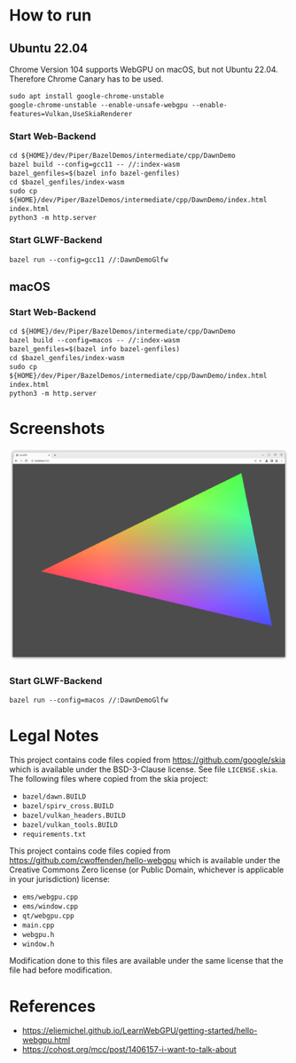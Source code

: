 <!--
SPDX-FileCopyrightText: 2022 Julian Amann <dev@vertexwahn.de>
SPDX-License-Identifier: Apache-2.0
-->

# How to run

## Ubuntu 22.04

Chrome Version 104 supports WebGPU on macOS, but not Ubuntu 22.04.
Therefore Chrome Canary has to be used.

```shell
sudo apt install google-chrome-unstable
google-chrome-unstable --enable-unsafe-webgpu --enable-features=Vulkan,UseSkiaRenderer
```

### Start Web-Backend

```shell
cd ${HOME}/dev/Piper/BazelDemos/intermediate/cpp/DawnDemo
bazel build --config=gcc11 -- //:index-wasm
bazel_genfiles=$(bazel info bazel-genfiles)
cd $bazel_genfiles/index-wasm
sudo cp ${HOME}/dev/Piper/BazelDemos/intermediate/cpp/DawnDemo/index.html index.html
python3 -m http.server
```

### Start GLWF-Backend

```shell
bazel run --config=gcc11 //:DawnDemoGlfw
```

## macOS

### Start Web-Backend

```shell
cd ${HOME}/dev/Piper/BazelDemos/intermediate/cpp/DawnDemo
bazel build --config=macos -- //:index-wasm
bazel_genfiles=$(bazel info bazel-genfiles)
cd $bazel_genfiles/index-wasm
sudo cp ${HOME}/dev/Piper/BazelDemos/intermediate/cpp/DawnDemo/index.html index.html
python3 -m http.server
```

# Screenshots

![Screenshot](docs/ubuntu22_chrome.png)


### Start GLWF-Backend

```shell
bazel run --config=macos //:DawnDemoGlfw
```

# Legal Notes

This project contains code files copied from https://github.com/google/skia which is available under the BSD-3-Clause license. See file `LICENSE.skia`. The following files where copied from the skia project:

- `bazel/dawn.BUILD`
- `bazel/spirv_cross.BUILD`
- `bazel/vulkan_headers.BUILD`
- `bazel/vulkan_tools.BUILD`
- `requirements.txt`

This project contains code files copied from https://github.com/cwoffenden/hello-webgpu which is available under the Creative Commons Zero license (or Public Domain, whichever is applicable in your jurisdiction) license:

- `ems/webgpu.cpp`
- `ems/window.cpp`
- `qt/webgpu.cpp`
- `main.cpp`
- `webgpu.h`
- `window.h`

Modification done to this files are available under the same license that the file had before modification.

# References

- https://eliemichel.github.io/LearnWebGPU/getting-started/hello-webgpu.html
- https://cohost.org/mcc/post/1406157-i-want-to-talk-about
